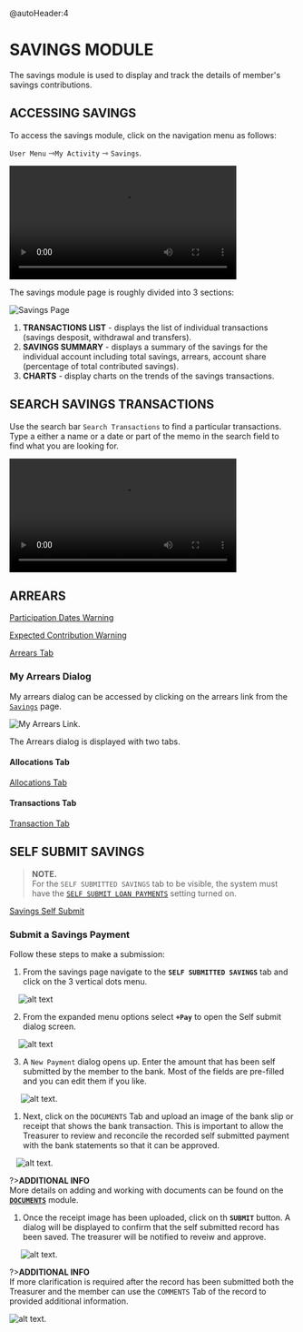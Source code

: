 @autoHeader:4
# SAVINGS MODULE
The savings module is used to display and track the details of member's savings contributions. 

## ACCESSING SAVINGS

To access the savings module, click on the navigation menu as follows:

`User Menu` &#8702;`My Activity` &#8702; `Savings`.

<video src="static/video/Access_My_savings.mp4" width="400px" controls autoplay loop>
  <img src="static/images/3.1.1_Savings_Menu.png"/>
</video>

The savings module page is roughly divided into 3 sections:

![Savings Page](static/images/3.1.1_Savings_Page.png ":size=400") 

1. **TRANSACTIONS LIST** - displays the list of individual transactions (savings desposit, withdrawal and transfers).
2. **SAVINGS SUMMARY** - displays a summary of the savings for the individual account including total savings, arrears, account share (percentage of total contributed savings).
3. **CHARTS** - display charts on the trends of the savings transactions.

## SEARCH SAVINGS TRANSACTIONS

Use the search bar `Search Transactions` to find a particular transactions. Type a either a name or a date or part of the memo in the search field to find what you are looking for.

<video src="static/video/Search_Savings.mp4" width="400px" controls autoplay loop>
  <img src="static/images/3.1.3_Search_Savings_Page.png"/>
</video>

## ARREARS

<!-- embed:start:participation dates warning -->

[Participation Dates Warning](static/markdown/participation_dates_warning.md ':include')

<!-- embed:end:participation dates warning -->

<!-- embed:start:expected contribution warning -->

[Expected Contribution Warning](static/markdown/expected_contribution_warning.md ':include')

<!-- embed:end:expected contribution warning -->

<!-- embed:start:arrears -->

[Arrears Tab](static/markdown/arrears.md ':include')

<!-- embed:end:arrears -->

### My Arrears Dialog

My arrears dialog can be accessed by clicking on the arrears link from the [`Savings`](04_user_savings) page. 

![My Arrears Link](static/images/3.4_My_Arrears_Link.png " :size=400").

The Arrears dialog is displayed with two tabs.

#### Allocations Tab
<!-- embed:start:arrears tab -->

[Allocations Tab](static/markdown/arrears_tab.md ':include')

<!-- embed:end:arrears tab -->


#### Transactions Tab

<!-- embed:start:allocations tab -->

[Transaction Tab](static/markdown/arrears_allocations_tab.md ':include')

<!-- embed:end:allocations tab -->

## SELF SUBMIT SAVINGS

>**NOTE.** \
>For the `SELF SUBMITTED SAVINGS` tab to be visible, the system must have the [`SELF SUBMIT LOAN PAYMENTS`](17_admin_system-settings?id=self-submit-loan-payments) setting turned on.


<!-- embed:start:app settings -->

[Savings Self Submit](static/markdown/self_submit_savings.md ':include')

<!-- embed:end:app settings -->

### Submit a Savings Payment

Follow these steps to make a submission:

1. From the savings page navigate to the **`SELF SUBMITTED SAVINGS`** tab and click on the 3 vertical dots menu.

&nbsp;&nbsp;&nbsp;&nbsp;![alt text](static/images/3.1.3.1_self_submit_menu.png "Self Submit Menu :size=400") 

2. From the expanded menu options select **`+Pay`** to open the Self submit dialog screen.

&nbsp;&nbsp;&nbsp;&nbsp;![alt text](static/images/3.1.3.1_self_submit_pay.png "Self Submit Pay :size=400") 

3. A `New Payment` dialog opens up. Enter the amount that has been self submitted by the member to the bank. Most of the fields are pre-filled and you can edit them if you like.

&nbsp;&nbsp;&nbsp;&nbsp;&nbsp;![alt text](static/images/3.1.3.2_self_submit_new.png "Self Submit New Dialog :size=400").

1. Next, click on the `DOCUMENTS` Tab and upload an image of the bank slip or receipt that shows the bank transaction. This is important to allow the Treasurer to review and reconcile the recorded self submitted payment with the bank statements so that it can be approved.

&nbsp;&nbsp;&nbsp;![alt text](static/images/3.1.3.2_self_submit_doc.png "Self Submit New Dialog :size=400").

   
?>**ADDITIONAL INFO** \
More details on adding and working with documents can be found on the [**`DOCUMENTS`**](06_user_documents.md) module.  


1. Once the receipt image has been uploaded, click on th **`SUBMIT`** button. A dialog will be displayed to confirm that the self submitted record has been saved. The treasurer will be notified to reveiw and approve.

&nbsp;&nbsp;&nbsp;&nbsp;&nbsp;![alt text](static/images/3.1.3.2_self_submit_save.png "Self Submit New Dialog :size=400").

?>**ADDITIONAL INFO** \
If more clarification is required after the record has been submitted both the Treasurer and the member can use the `COMMENTS` Tab of the record to provided additional information.

![alt text](static/images/3.1.3.2_self_submit_comment.png "Self Submit New Dialog :size=400").